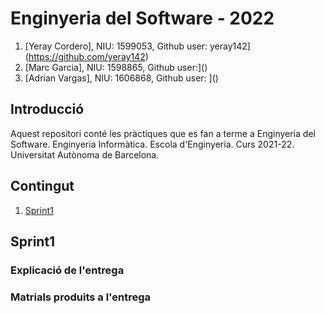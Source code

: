 # Enginyeria del Software - 2022
1. [Yeray Cordero], NIU: 1599053, Github user: yeray142](https://github.com/yeray142)
2. [Marc Garcia], NIU: 1598865, Github user:]()
3. [Adrian Vargas], NIU: 1606868, Github user: ]()

## Introducció
Aquest repositori conté les pràctiques que es fan a terme a Enginyeria del Software. Enginyeria Informàtica. Escola d'Enginyeria. Curs 2021-22. Universitat Autònoma de Barcelona.

## Contingut
1. [Sprint1](#Sprint1)

## Sprint1

### Explicació de l'entrega

### Matrials produits a l'entrega

